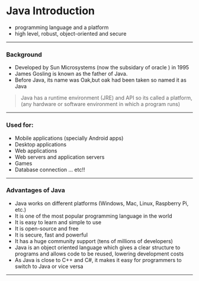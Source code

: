 # Java Introduction 
- programming language and a platform 
- high level, robust, object-oriented and secure 
---
### Background 
- Developed by Sun Microsystems (now the subsidary of oracle ) in 1995
- James Gosling is known as the father of Java. 
- Before Java, its name was Oak,but oak had been taken so named it as Java 
>  Java has a runtime environment (JRE) and API so its called a platform,(any hardware or software environment in which a program runs)
---
### Used for: 
- Mobile applications (specially Android apps)
- Desktop applications
- Web applications
- Web servers and application servers
- Games
- Database connection ... etc!!
---
### Advantages of Java 
- Java works on different platforms (Windows, Mac, Linux, Raspberry Pi, etc.)
- It is one of the most popular programming language in the world
- It is easy to learn and simple to use
- It is open-source and free
- It is secure, fast and powerful
- It has a huge community support (tens of millions of developers)
- Java is an object oriented language which gives a clear structure to programs and allows code to be reused, lowering development costs
- As Java is close to C++ and C#, it makes it easy for programmers to switch to Java or vice versa
---
